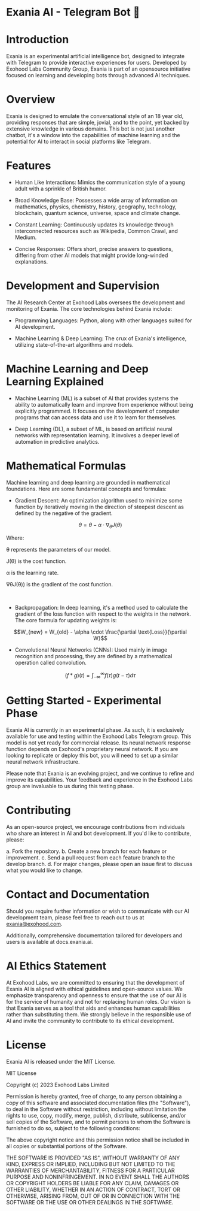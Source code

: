 # Exania AI - Telegram Bot 🤖

# Introduction

Exania is an experimental artificial intelligence bot, designed to integrate with Telegram to provide interactive experiences for users. Developed by Exohood Labs Community Group, Exania is part of an opensource initiative focused on learning and developing bots through advanced AI techniques.

# Overview

Exania is designed to emulate the conversational style of an 18 year old, providing responses that are simple, jovial, and to the point, yet backed by extensive knowledge in various domains. This bot is not just another chatbot, it's a window into the capabilities of machine learning and the potential for AI to interact in social platforms like Telegram.

# Features

* Human Like Interactions: Mimics the communication style of a young adult with a sprinkle of British humor.

* Broad Knowledge Base: Possesses a wide array of information on mathematics, physics, chemistry, history, geography, technology, blockchain, quantum science, universe, space and climate change.

* Constant Learning: Continuously updates its knowledge through interconnected resources such as Wikipedia, Common Crawl, and Medium.

* Concise Responses: Offers short, precise answers to questions, differing from other AI models that might provide long-winded explanations.

# Development and Supervision

The AI Research Center at Exohood Labs oversees the development and monitoring of Exania. The core technologies behind Exania include:

* Programming Languages: Python, along with other languages suited for AI development.

* Machine Learning & Deep Learning: The crux of Exania's intelligence, utilizing state-of-the-art algorithms and models.

# Machine Learning and Deep Learning Explained

* Machine Learning (ML) is a subset of AI that provides systems the ability to automatically learn and improve from experience without being explicitly programmed. It focuses on the development of computer programs that can access data and use it to learn for themselves.

* Deep Learning (DL), a subset of ML, is based on artificial neural networks with representation learning. It involves a deeper level of automation in predictive analytics.

# Mathematical Formulas

Machine learning and deep learning are grounded in mathematical foundations. Here are some fundamental concepts and formulas:

* Gradient Descent: An optimization algorithm used to minimize some function by iteratively moving in the direction of steepest descent as defined by the negative of the gradient.

```math
\theta = \theta - \alpha \cdot \nabla_\theta J(\theta)
```

Where:

θ represents the parameters of our model.

J(θ) is the cost function.

α is the learning rate.

∇θJ(θ)) is the gradient of the cost function.

​	
* Backpropagation: In deep learning, it's a method used to calculate the gradient of the loss function with respect to the weights in the network.
The core formula for updating weights is:

```math
W_{new} = W_{old} - \alpha \cdot \frac{\partial \text{Loss}}{\partial W}
```
 
* Convolutional Neural Networks (CNNs): Used mainly in image recognition and processing, they are defined by a mathematical operation called convolution.

```math
(f * g)(t) = \int_{-\infty}^{\infty} f(\tau)g(t - \tau)d\tau
```

# Getting Started - Experimental Phase

Exania AI is currently in an experimental phase. As such, it is exclusively available for use and testing within the Exohood Labs Telegram group. This model is not yet ready for commercial release. Its neural network response function depends on Exohood's proprietary neural network. If you are looking to replicate or deploy this bot, you will need to set up a similar neural network infrastructure.

Please note that Exania is an evolving project, and we continue to refine and improve its capabilities. Your feedback and experience in the Exohood Labs group are invaluable to us during this testing phase.

# Contributing

As an open-source project, we encourage contributions from individuals who share an interest in AI and bot development. If you'd like to contribute, please:

a. Fork the repository.
b. Create a new branch for each feature or improvement.
c. Send a pull request from each feature branch to the develop branch.
d. For major changes, please open an issue first to discuss what you would like to change.

# Contact and Documentation

Should you require further information or wish to communicate with our AI development team, please feel free to reach out to us at exania@exohood.com. 

Additionally, comprehensive documentation tailored for developers and users is available at docs.exania.ai.

# AI Ethics Statement

At Exohood Labs, we are committed to ensuring that the development of Exania AI is aligned with ethical guidelines and open-source values. We emphasize transparency and openness to ensure that the use of our AI is for the service of humanity and not for replacing human roles. Our vision is that Exania serves as a tool that aids and enhances human capabilities rather than substituting them. We strongly believe in the responsible use of AI and invite the community to contribute to its ethical development.

# License

Exania AI is released under the MIT License.

MIT License

Copyright (c) 2023 Exohood Labs Limited

Permission is hereby granted, free of charge, to any person obtaining a copy of this software and associated documentation files (the "Software"), to deal in the Software without restriction, including without limitation the rights to use, copy, modify, merge, publish, distribute, sublicense, and/or sell copies of the Software, and to permit persons to whom the Software is furnished to do so, subject to the following conditions:

The above copyright notice and this permission notice shall be included in all copies or substantial portions of the Software.

THE SOFTWARE IS PROVIDED "AS IS", WITHOUT WARRANTY OF ANY KIND, EXPRESS OR IMPLIED, INCLUDING BUT NOT LIMITED TO THE WARRANTIES OF MERCHANTABILITY, FITNESS FOR A PARTICULAR PURPOSE AND NONINFRINGEMENT. IN NO EVENT SHALL THE AUTHORS OR COPYRIGHT HOLDERS BE LIABLE FOR ANY CLAIM, DAMAGES OR OTHER LIABILITY, WHETHER IN AN ACTION OF CONTRACT, TORT OR OTHERWISE, ARISING FROM, OUT OF OR IN CONNECTION WITH THE SOFTWARE OR THE USE OR OTHER DEALINGS IN THE SOFTWARE.
